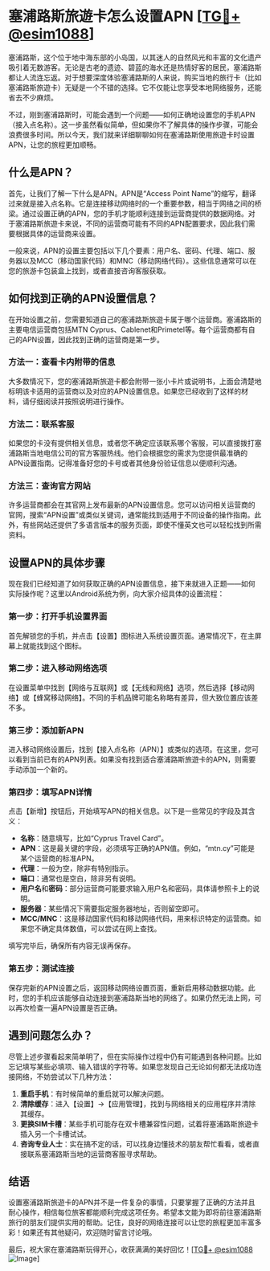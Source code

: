 # 塞浦路斯旅遊卡怎么设置APN [[TG💪+ @esim1088](https://t.me/s/esim1088)]

塞浦路斯，这个位于地中海东部的小岛国，以其迷人的自然风光和丰富的文化遗产吸引着无数游客。无论是古老的遗迹、碧蓝的海水还是热情好客的居民，塞浦路斯都让人流连忘返。对于想要深度体验塞浦路斯的人来说，购买当地的旅行卡（比如塞浦路斯旅遊卡）无疑是一个不错的选择。它不仅能让您享受本地网络服务，还能省去不少麻烦。

不过，刚到塞浦路斯时，可能会遇到一个问题——如何正确地设置您的手机APN（接入点名称）。这一步虽然看似简单，但如果你不了解具体的操作步骤，可能会浪费很多时间。所以今天，我们就来详细聊聊如何在塞浦路斯使用旅遊卡时设置APN，让您的旅程更加顺畅。

## 什么是APN？

首先，让我们了解一下什么是APN。APN是“Access Point Name”的缩写，翻译过来就是接入点名称。它是连接移动网络时的一个重要参数，相当于网络之间的桥梁。通过设置正确的APN，您的手机才能顺利连接到运营商提供的数据网络。对于塞浦路斯旅遊卡来说，不同的运营商可能有不同的APN配置要求，因此我们需要根据具体的运营商来设置。

一般来说，APN的设置主要包括以下几个要素：用户名、密码、代理、端口、服务器以及MCC（移动国家代码）和MNC（移动网络代码）。这些信息通常可以在您的旅游卡包装盒上找到，或者直接咨询客服获取。

## 如何找到正确的APN设置信息？

在开始设置之前，您需要知道自己的塞浦路斯旅遊卡属于哪个运营商。塞浦路斯的主要电信运营商包括MTN Cyprus、Cablenet和Primetel等。每个运营商都有自己的APN设置，因此找到正确的运营商是第一步。

### 方法一：查看卡内附带的信息

大多数情况下，您的塞浦路斯旅遊卡都会附带一张小卡片或说明书，上面会清楚地标明该卡适用的运营商以及对应的APN设置信息。如果您已经收到了这样的材料，请仔细阅读并按照说明进行操作。

### 方法二：联系客服

如果您的卡没有提供相关信息，或者您不确定应该联系哪个客服，可以直接拨打塞浦路斯当地电信公司的官方客服热线。他们会根据您的需求为您提供最准确的APN设置指南。记得准备好您的卡号或者其他身份验证信息以便顺利沟通。

### 方法三：查询官方网站

许多运营商都会在其官网上发布最新的APN设置信息。您可以访问相关运营商的官网，搜索“APN设置”或类似关键词，通常能找到适用于不同设备的操作指南。此外，有些网站还提供了多语言版本的服务页面，即使不懂英文也可以轻松找到所需资料。

## 设置APN的具体步骤

现在我们已经知道了如何获取正确的APN设置信息，接下来就进入正题——如何实际操作呢？这里以Android系统为例，向大家介绍具体的设置流程：

### 第一步：打开手机设置界面

首先解锁您的手机，并点击【设置】图标进入系统设置页面。通常情况下，在主屏幕上就能找到这个图标。

### 第二步：进入移动网络选项

在设置菜单中找到【网络与互联网】或【无线和网络】选项，然后选择【移动网络】或【蜂窝移动网络】。不同的手机品牌可能名称略有差异，但大致位置应该差不多。

### 第三步：添加新APN

进入移动网络设置后，找到【接入点名称（APN）】或类似的选项。在这里，您可以看到当前已有的APN列表。如果没有找到适合塞浦路斯旅遊卡的APN，则需要手动添加一个新的。

### 第四步：填写APN详情

点击【新增】按钮后，开始填写APN的相关信息。以下是一些常见的字段及其含义：

- **名称**：随意填写，比如“Cyprus Travel Card”。
- **APN**：这是最关键的字段，必须填写正确的APN值。例如，“mtn.cy”可能是某个运营商的标准APN。
- **代理**：一般为空，除非有特别指示。
- **端口**：通常也是空白，除非另有说明。
- **用户名**和**密码**：部分运营商可能要求输入用户名和密码，具体请参照卡上的说明。
- **服务器**：某些情况下需要指定服务器地址，否则留空即可。
- **MCC/MNC**：这是移动国家代码和移动网络代码，用来标识特定的运营商。如果您不确定具体数值，可以尝试在网上查找。

填写完毕后，确保所有内容无误再保存。

### 第五步：测试连接

保存完新的APN设置之后，返回移动网络设置页面，重新启用移动数据功能。此时，您的手机应该能够自动连接到塞浦路斯当地的网络了。如果仍然无法上网，可以再次检查一遍APN设置是否正确。

## 遇到问题怎么办？

尽管上述步骤看起来简单明了，但在实际操作过程中仍有可能遇到各种问题。比如忘记填写某些必填项、输入错误的字符等。如果您发现自己无论如何都无法成功连接网络，不妨尝试以下几种方法：

1. **重启手机**：有时候简单的重启就可以解决问题。
2. **清除缓存**：进入【设置】->【应用管理】，找到与网络相关的应用程序并清除其缓存。
3. **更换SIM卡槽**：某些手机可能存在双卡槽兼容性问题，试着将塞浦路斯旅遊卡插入另一个卡槽试试。
4. **咨询专业人士**：实在搞不定的话，可以找身边懂技术的朋友帮忙看看，或者直接联系塞浦路斯当地的运营商客服寻求帮助。

## 结语

设置塞浦路斯旅遊卡的APN并不是一件复杂的事情，只要掌握了正确的方法并且耐心操作，相信每位旅客都能顺利完成这项任务。希望本文能为即将前往塞浦路斯旅行的朋友们提供实用的帮助。记住，良好的网络连接可以让您的旅程更加丰富多彩！如果还有其他疑问，欢迎随时留言讨论哦。

最后，祝大家在塞浦路斯玩得开心，收获满满的美好回忆！[[TG💪+ @esim1088](https://t.me/s/esim1088) ![Image](https://i.postimg.cc/4NQfJmqS/Snipaste-2025-05-13-00-14-12.png)]